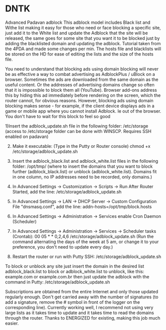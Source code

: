 # DNTK
Advanced Padavan adblock
This adblock model includes Black list and Withe list making it easy for those who need or face blocking a specific site, just add it to the White list and update the Adblock that the site will be released, the same goes for some site that you want it to be blocked just by adding the blacklisted domain and updating the adblock. Tutorial taken from the 4PDA and made some changes per min.
The hosts file and blacklists will be stored on the HD for ease of editing the lists and the size of the hosts file.

You need to understand that blocking ads using domain blocking will never be as effective a way to combat advertising as AdblockPlus / uBlock on a browser. Sometimes the ads are downloaded from the same domain as the useful content. Or the addresses of advertising domains change so often that it is impossible to block them all (YouTube). 
Browser add-ons address this by hiding this ad immediately before rendering on the screen, which the router cannot, for obvious reasons. However, blocking ads using domain blocking makes sense - for example, if the client device displays ads in a game or mobile app where you cannot install Adblock. 
Ie out of the browser. You don't have to wait for this block to feel so good

1)Insert the adblock_update.sh file in the following folder: /etc/storage (access to /etc/storage folder can be done with WINSCP. Requires SSH enabled on padavan)

2) Make it executable: (Type in the Putty or Router console)
chmod +x /etc/storage/adblock_update.sh

3) Insert the adblock_black.list and adblock_white.list files in the following folder: /opt/tmp/ (where to insert the domains that you want to block further (adblock_black.list) or unblock (adblock_white.list). Domains fit in one column, no IP addresses need to be recorded, only domains.)

4) In Advanced Settings → Customization → Scripts → Run After Router Started, add the line:
/etc/storage/adblock_update.sh

5) In Advanced Settings → LAN → DHCP Server → Custom Configuration File "dnsmasq.conf", add the line:
addn-hosts=/opt/tmp/block.hosts

6) In Advanced Settings → Administration → Services enable Cron Daemon (Scheduler)

7) In Advanced Settings → Administration → Services → Scheduler tasks (Crontab):
00 05 * * 0,2,4,6 /etc/storage/adblock_update.sh
(Run the command alternating the days of the week at 5 am, or change it to your preference, you don't need to update every day.)

8) Restart the router or run with Putty SSH: /etc/storage/adblock_update.sh


To block or unblock any site just insert the domain in the desired list adblock_black.list to block or adblock_white.list to unblock, like this: example.com or example.com.br
then just update the adblock with the command in Putty: /etc/storage/adblock_update.sh

Subscriptions are obtained from the entire Internet and only those updated regularly enough. Don't get carried away with the number of signatures (to add a signature, remove the # symbol in front of the logger on the corresponding line).
Currently working well, I recommend not using very large lists as it takes time to update and it takes time to read the domains through the router.
Thanks to ENERGIZED for existing, making this job much easier.
